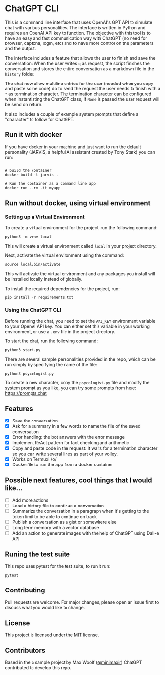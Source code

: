 # ChatGPT CLI

This is a command line interface that uses OpenAI's GPT API to simulate chat with various personalities. The interface is written in Python and requires an OpenAI API key to function. The objective with this tool is to have an easy and fast communication way with ChatGPT (no need for browser, captcha, login, etc) and to have more control on the parameters and the output.

The interface includes a feature that allows the user to finish and save the conversation:
When the user writes `q` as request, the script finishes the conversation and stores the entire conversation as a markdown file in the `history` folder.

The chat now allow multiline entries for the user (needed when you copy and paste some code) do to send
the request the user needs to finish with a `*` as termination character. The termination character can
be configured when instantiating the ChatGPT class, if `None` is passed the user request will be send on return. 

It also includes a couple of example system prompts that define a "character" to follow for ChatGPT.

## Run it with docker

If you have docker in your machine and just want to run the default personality (JARVIS, a helpful AI assistant created by Tony Stark) you can run:

```

# build the container
docker build -t jarvis .

# Run the container as a command line app
docker run --rm -it myapp

```

## Run without docker, using virtual environment
### Setting up a Virtual Environment

To create a virtual environment for the project, run the following command:

```python3 -m venv local```

This will create a virtual environment called `local` in your project directory.

Next, activate the virtual environment using the command:

```source local/bin/activate```

This will activate the virtual environment and any packages you install will be installed locally instead of globally.

To install the required dependencies for the project, run:

```pip install -r requirements.txt```

### Using the ChatGPT CLI

Before running the chat, you need to set the `API_KEY` environment variable to your OpenAI API key. You can either set this variable in your working environment, or use a `.env` file in the project directory.

To start the chat, run the following command:

```python3 start.py```

There are several sample personalities provided in the repo, which can be run simply by specifying the name of the file:

```python3 psycologist.py```

To create a new character, copy the `psycologist.py` file and modify the system prompt as you like, you can try some prompts from here: https://prompts.chat

## Features

- [x] Save the conversation
- [x] Ask for a summary in a few words to name the file of the saved conversation
- [x] Error handling: the bot answers with the error message 
- [x] Implement ReAct pattern for fact checking and arithmetic
- [x] Copy and paste code in the request: It waits for a termination character so you can write several lines as part of your volley.
- [x] Works on Termux! \o/
- [x] Dockerfile to run the app from a docker container 

## Possible next features, cool things that I would like...

- [ ] Add more actions
- [ ] Load a history file to continue a conversation
- [ ] Summarize the conversation in a paragraph when it's getting to the token limit to be able to continue on track
- [ ] Publish a conversation as a gist or somewhere else
- [ ] Long term memory with a vector database
- [ ] Add an action to generate images with the help of ChatGPT using Dall-e API

## Runing the test suite

This repo uses pytest for the test suite, to run it run:

```
pytest
```

## Contributing

Pull requests are welcome. For major changes, please open an issue first to discuss what you would like to change.


## License

This project is licensed under the [MIT](https://choosealicense.com/licenses/mit/) license.

## Contributors

Based in the a sample project by Max Woolf ([@minimaxir](https://minimaxir.com))
ChatGPT contributed to develop this repo.

